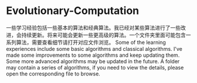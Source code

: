 # Evolutionary-Computation
一些学习经验包括一些基本的算法和经典算法。我已经对某些算法进行了一些改进，会持续更新。将来可能会更新一些更高级的算法。一个文件夹里面可能包含一系列算法，需要查看细节请打开对应文件浏览。
Some of the learning experiences include some basic algorithms and classical algorithms. I've made some improvements to some algorithms and keep updating them. Some more advanced algorithms may be updated in the future. A folder may contain a series of algorithms, if you need to view the details, please open the corresponding file to browse.
